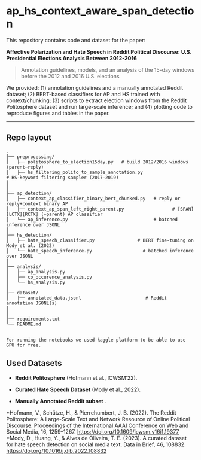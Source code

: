 # ap_hs_context_aware_span_detection

This repository contains code and dataset for the paper:

**Affective Polarization and Hate Speech in Reddit Political Discourse: U.S.
Presidential Elections Analysis Between 2012-2016**

> Annotation guidelines, models, and an analysis of the 15-day windows before the 2012 and 2016 U.S. elections

We provided: (1) annotation guidelines and a manually annotated Reddit dataset; (2) BERT-based classifiers for AP and HS trained with context/chunking; (3) scripts to extract election windows from the Reddit Politosphere dataset and run large-scale inference; and (4) plotting code to reproduce figures and tables in the paper.

---

## Repo layout

```
.
├── preprocessing/
│   ├── politosphere_to_election15day.py   # build 2012/2016 windows (parent–reply)
│   ├── hs_filtering_polito_to_sample_annotation.py                        # HS-keyword filtering sampler (2017–2019)
│   
│
├── ap_detection/
│   ├── context_ap_classifier_binary_bert_chunked.py   # reply or reply+context binary AP
│   ├── context_ap_span_left_right_parent.py                  # [SPAN][LCTX][RCTX] (+parent) AP classifier
│   └── ap_inference.py                                # batched inference over JSONL
│
├── hs_detection/
│   ├── hate_speech_classifier.py                # BERT fine-tuning on Mody et al. (2022)
│   └── hate_speech_inference.py                   # batched inference over JSONL
│
├── analysis/
│   ├── ap_analysis.py               
│   ├── co_occurence_analysis.py              
│   └── hs_analysis.py                          
│
├── dataset/
│   ├── annotated_data.jsonl                        # Reddit annotation JSONL(s)
│   
│
├── requirements.txt
└── README.md


For running the notebooks we used kaggle platform to be able to use GPU for free. 

```
## Used Datasets

* **Reddit Politosphere** (Hofmann et al., ICWSM’22).

* **Curated Hate Speech Dataset** (Mody et al., 2022).

* **Manually Annotated Reddit subset** .

*Hofmann, V., Schütze, H., & Pierrehumbert, J. B. (2022). The Reddit Politosphere: A Large-Scale Text and Network Resource of Online Political Discourse. Proceedings of the International AAAI Conference on Web and Social Media, 16, 1259–1267. https://doi.org/10.1609/icwsm.v16i1.19377
*Mody, D., Huang, Y., & Alves de Oliveira, T. E. (2023). A curated dataset for hate speech detection on social media text. Data in Brief, 46, 108832. https://doi.org/10.1016/j.dib.2022.108832

